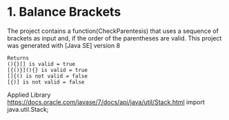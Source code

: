 # 1. Balance Brackets


The project contains a function(CheckParentesis) that uses a sequence of brackets as input and, if the order of the parentheses are valid.
This project was generated with [Java SE] version 8

```
Returns
(){}[] is valid = true
[{()}](){} is valid = true
[]{() is not valid = false
[{)] is not valid = false
```

Applied Library
https://docs.oracle.com/javase/7/docs/api/java/util/Stack.html
import java.util.Stack;




